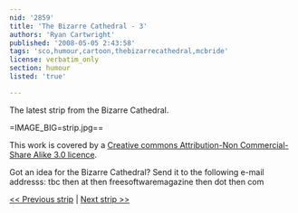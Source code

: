 ```yaml
---
nid: '2859'
title: 'The Bizarre Cathedral - 3'
authors: 'Ryan Cartwright'
published: '2008-05-05 2:43:58'
tags: 'sco,humour,cartoon,thebizarrecathedral,mcbride'
license: verbatim_only
section: humour
listed: 'true'

---
```

The latest strip from the Bizarre Cathedral.

<!--break-->

=IMAGE_BIG=strip.jpg==

This work is covered by a [Creative commons Attribution-Non Commercial-Share Alike 3.0 licence](http://creativecommons.org/licenses/by-nc-sa/3.0/).

Got an idea for the Bizarre Cathedral? Send it to the following e-mail addresss:
tbc then at then freesoftwaremagazine then dot then com


[<< Previous strip](http://www.freesoftwaremagazine.com/columns/bizarre_cathedral_2) | 
[Next strip >>](http://www.freesoftwaremagazine.com/columns/bizarre_cathedral_4)